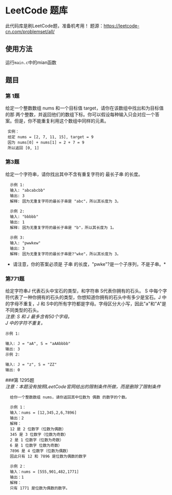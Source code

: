 # LeetCode 题库

此代码库是刷LeetCode题，准备机考用！
题源：https://leetcode-cn.com/problemset/all/
## 使用方法
运行`main.c`中的mian函数

## 题目    
### 第 1题     
给定一个整数数组 nums 和一个目标值 target，请你在该数组中找出和为目标值的那 两个整数，并返回他们的数组下标。你可以假设每种输入只会对应一个答案。但是，你不能重复利用这个数组中同样的元素。   
```
 实例：   
 给定 nums = [2, 7, 11, 15], target = 9    
 因为 nums[0] + nums[1] = 2 + 7 = 9    
 所以返回 [0, 1] 
``` 
 
 ### 第3题     
   
  给定一个字符串，请你找出其中不含有重复字符的 最长子串 的长度。   
```      
  示例 1:   
  输入: "abcabcbb"   
  输出: 3   
  解释: 因为无重复字符的最长子串是 "abc"，所以其长度为 3。     
      
  示例 2:    
  输入: "bbbbb"     
  输出: 1     
  解释: 因为无重复字符的最长子串是 "b"，所以其长度为 1。   
    
  示例 3:    
  输入: "pwwkew"      
  输出: 3     
  解释: 因为无重复字符的最长子串是?"wke"，所以其长度为 3。   
```   
     
*  请注意，你的答案必须是 子串 的长度，"pwke"?是一个子序列，不是子串。*     
  
### 第771题      
给定字符串J 代表石头中宝石的类型，和字符串 S代表你拥有的石头。 S 中每个字符代表了一种你拥有的石头的类型，你想知道你拥有的石头中有多少是宝石。J 中的字母不重复，J 和 S中的所有字符都是字母。字母区分大小写，因此"a"和"A"是不同类型的石头。    
*注意:*
*S 和 J 最多含有50个字母。*   
*J 中的字符不重复。*     

```
示例 1:    

输入: J = "aA", S = "aAAbbbb"
输出: 3
示例 2:

输入: J = "z", S = "ZZ"
输出: 0

```
  


###第 1295题      
*注意：本题没有按照LeetCode官网给出的限制条件所做，而是删除了限制条件*       

```
  给你一个整数数组 nums，请你返回其中位数为 偶数 的数字的个数。
  
  示例 1：     
  输入：nums = [12,345,2,6,7896]     
  输出：2   
  解释：      
  12 是 2 位数字（位数为偶数）      
  345 是 3 位数字（位数为奇数）         
  2 是 1 位数字（位数为奇数）     
  6 是 1 位数字 位数为奇数）      
  7896 是 4 位数字（位数为偶数）       
  因此只有 12 和 7896 是位数为偶数的数字      
 
  示例 2：       
  输入：nums = [555,901,482,1771]       
  输出：1     
  解释：   
  只有 1771 是位数为偶数的数字。 
```
  
  
  
     